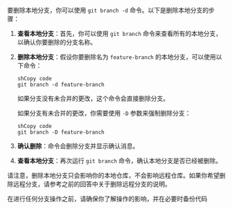 要删除本地分支，你可以使用 `git branch -d` 命令。以下是删除本地分支的步骤：

1. **查看本地分支**：首先，你可以使用 `git branch` 命令来查看所有的本地分支，以确认你要删除的分支名称。

2. **删除本地分支**：假设你要删除名为 `feature-branch` 的本地分支，可以使用以下命令：

   ```
   shCopy code
   git branch -d feature-branch
   ```

   如果分支没有未合并的更改，这个命令会直接删除分支。

   如果分支有未合并的更改，你需要使用 `-D` 参数来强制删除分支：

   ```
   shCopy code
   git branch -D feature-branch
   ```

3. **确认删除**：命令会删除分支并显示确认消息。

4. **查看本地分支**：再次运行 `git branch` 命令，确认本地分支是否已经被删除。

请注意，删除本地分支只会影响你的本地仓库，不会影响远程仓库。如果你希望删除远程分支，请参考之前的回答中关于删除远程分支的说明。

在进行任何分支操作之前，请确保你了解操作的影响，并在必要时备份代码